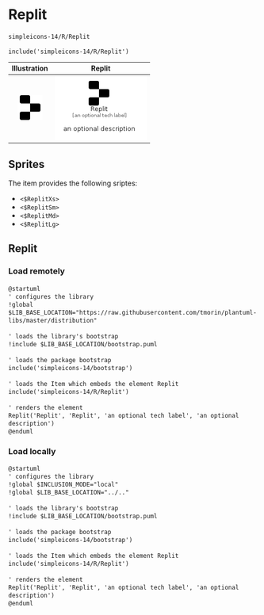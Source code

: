 # Replit


```text
simpleicons-14/R/Replit
```

```text
include('simpleicons-14/R/Replit')
```



| Illustration | Replit |
| :---: | :---: |
| ![illustration for Illustration](../../simpleicons-14/R/Replit.png) | ![illustration for Replit](../../simpleicons-14/R/Replit.Local.png) |



## Sprites
The item provides the following sriptes:

- `<$ReplitXs>`
- `<$ReplitSm>`
- `<$ReplitMd>`
- `<$ReplitLg>`





## Replit

### Load remotely
```plantuml
@startuml
' configures the library
!global $LIB_BASE_LOCATION="https://raw.githubusercontent.com/tmorin/plantuml-libs/master/distribution"

' loads the library's bootstrap
!include $LIB_BASE_LOCATION/bootstrap.puml

' loads the package bootstrap
include('simpleicons-14/bootstrap')

' loads the Item which embeds the element Replit
include('simpleicons-14/R/Replit')

' renders the element
Replit('Replit', 'Replit', 'an optional tech label', 'an optional description')
@enduml
```

### Load locally
```plantuml
@startuml
' configures the library
!global $INCLUSION_MODE="local"
!global $LIB_BASE_LOCATION="../.."

' loads the library's bootstrap
!include $LIB_BASE_LOCATION/bootstrap.puml

' loads the package bootstrap
include('simpleicons-14/bootstrap')

' loads the Item which embeds the element Replit
include('simpleicons-14/R/Replit')

' renders the element
Replit('Replit', 'Replit', 'an optional tech label', 'an optional description')
@enduml
```

